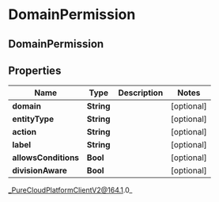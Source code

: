 # DomainPermission

## DomainPermission

## Properties

|Name | Type | Description | Notes|
|------------ | ------------- | ------------- | -------------|
| **domain** | **String** |  | [optional] |
| **entityType** | **String** |  | [optional] |
| **action** | **String** |  | [optional] |
| **label** | **String** |  | [optional] |
| **allowsConditions** | **Bool** |  | [optional] |
| **divisionAware** | **Bool** |  | [optional] |



_PureCloudPlatformClientV2@164.1.0_
